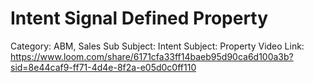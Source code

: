# Intent Signal Defined Property

Category: ABM, Sales
Sub Subject: Intent
Subject: Property
Video Link: https://www.loom.com/share/6171cfa33ff14baeb95d90ca6d100a3b?sid=8e44caf9-ff71-4d4e-8f2a-e05d0c0ff110